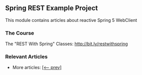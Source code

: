 ## Spring REST Example Project

This module contains articles about reactive Spring 5 WebClient

### The Course
The "REST With Spring" Classes: http://bit.ly/restwithspring

### Relevant Articles
- More articles: [[<-- prev]](../spring-5-reactive-client)
